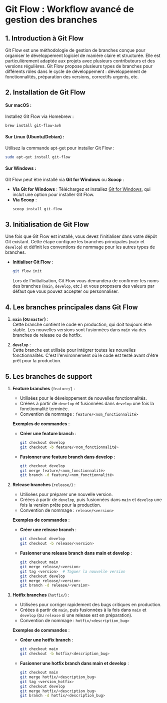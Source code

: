 # Git Flow : Workflow avancé de gestion des branches

## 1. Introduction à Git Flow
Git Flow est une méthodologie de gestion de branches conçue pour organiser le développement logiciel de manière claire et structurée. Elle est particulièrement adaptée aux projets avec plusieurs contributeurs et des versions régulières. Git Flow propose plusieurs types de branches pour différents rôles dans le cycle de développement : développement de fonctionnalités, préparation des versions, correctifs urgents, etc.

## 2. Installation de Git Flow

#### Sur macOS :
Installez Git Flow via Homebrew :
```bash
brew install git-flow-avh
```

#### Sur Linux (Ubuntu/Debian) :
Utilisez la commande apt-get pour installer Git Flow :
```bash
sudo apt-get install git-flow
```

#### Sur Windows :
Git Flow peut être installé via **Git for Windows** ou **Scoop** :
- **Via Git for Windows** : Téléchargez et installez [Git for Windows](https://gitforwindows.org/), qui inclut une option pour installer Git Flow.
- **Via Scoop** :
  ```bash
  scoop install git-flow
  ```

## 3. Initialisation de Git Flow
Une fois que Git Flow est installé, vous devez l'initialiser dans votre dépôt Git existant. Cette étape configure les branches principales (`main` et `develop`) et définit les conventions de nommage pour les autres types de branches.

- **Initialiser Git Flow** :
  ```bash
  git flow init
  ```
  Lors de l'initialisation, Git Flow vous demandera de confirmer les noms des branches (`main`, `develop`, etc.) et vous proposera des valeurs par défaut que vous pouvez accepter ou personnaliser.

## 4. Les branches principales dans Git Flow

1. **`main` (ou `master`)** :  
   Cette branche contient le code en production, qui doit toujours être stable. Les nouvelles versions sont fusionnées dans `main` via des branches de release ou de hotfix.

2. **`develop`** :  
   Cette branche est utilisée pour intégrer toutes les nouvelles fonctionnalités. C'est l'environnement où le code est testé avant d'être prêt pour la production.

## 5. Les branches de support

1. **Feature branches** (`feature/`) :
   - Utilisées pour le développement de nouvelles fonctionnalités.
   - Créées à partir de `develop` et fusionnées dans `develop` une fois la fonctionnalité terminée.
   - Convention de nommage : `feature/<nom_fonctionnalité>`

   **Exemples de commandes** :
   - **Créer une feature branch** :
     ```bash
     git checkout develop
     git checkout -b feature/<nom_fonctionnalité>
     ```
   - **Fusionner une feature branch dans develop** :
     ```bash
     git checkout develop
     git merge feature/<nom_fonctionnalité>
     git branch -d feature/<nom_fonctionnalité>
     ```

2. **Release branches** (`release/`) :
   - Utilisées pour préparer une nouvelle version.
   - Créées à partir de `develop`, puis fusionnées dans `main` et `develop` une fois la version prête pour la production.
   - Convention de nommage : `release/<version>`

   **Exemples de commandes** :
   - **Créer une release branch** :
     ```bash
     git checkout develop
     git checkout -b release/<version>
     ```
   - **Fusionner une release branch dans main et develop** :
     ```bash
     git checkout main
     git merge release/<version>
     git tag <version>  # Taguer la nouvelle version
     git checkout develop
     git merge release/<version>
     git branch -d release/<version>
     ```

3. **Hotfix branches** (`hotfix/`) :
   - Utilisées pour corriger rapidement des bugs critiques en production.
   - Créées à partir de `main`, puis fusionnées à la fois dans `main` et `develop` (ou `release` si une release est en préparation).
   - Convention de nommage : `hotfix/<description_bug>`

   **Exemples de commandes** :
   - **Créer une hotfix branch** :
     ```bash
     git checkout main
     git checkout -b hotfix/<description_bug>
     ```
   - **Fusionner une hotfix branch dans main et develop** :
     ```bash
     git checkout main
     git merge hotfix/<description_bug>
     git tag <version_hotfix>
     git checkout develop
     git merge hotfix/<description_bug>
     git branch -d hotfix/<description_bug>
     ```

